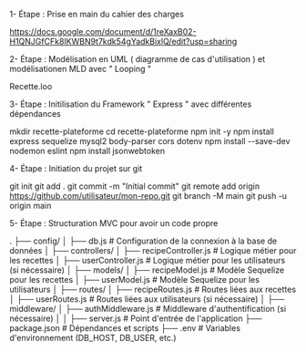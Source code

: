 1- Étape : Prise en main du cahier des charges

https://docs.google.com/document/d/1reXaxB02-H1QNJGfCFk8IKWBN9t7kdk54gYadkBixlQ/edit?usp=sharing

2- Étape : Modélisation en UML ( diagramme de cas d'utilisation ) et modélisationen MLD avec " Looping "

Recette.loo

3- Étape : Initilisation du Framework " Express " avec différentes dépendances 

mkdir recette-plateforme
cd recette-plateforme
npm init -y
npm install express sequelize mysql2 body-parser cors dotenv
npm install --save-dev nodemon eslint
npm install jsonwebtoken


4- Étape : Initiation du projet sur git 

git init
git add .
git commit -m "Initial commit"
git remote add origin https://github.com/utilisateur/mon-repo.git
git branch -M main
git push -u origin main


5- Étape : Structuration MVC pour avoir un code propre

.
├── config/
│   ├── db.js               # Configuration de la connexion à la base de données
│
├── controllers/
│   ├── recipeController.js # Logique métier pour les recettes
│   ├── userController.js   # Logique métier pour les utilisateurs (si nécessaire)
│
├── models/
│   ├── recipeModel.js           # Modèle Sequelize pour les recettes
│   ├── userModel.js             # Modèle Sequelize pour les utilisateurs
│
├── routes/
│   ├── recipeRoutes.js     # Routes liées aux recettes
│   ├── userRoutes.js       # Routes liées aux utilisateurs (si nécessaire)
│
├── middleware/
│   ├── authMiddleware.js   # Middleware d'authentification (si nécessaire)
│
│
├── server.js               # Point d'entrée de l'application
├── package.json            # Dépendances et scripts
├── .env                    # Variables d'environnement (DB_HOST, DB_USER, etc.)
